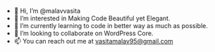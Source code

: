 - 👋 Hi, I’m @malavvasita
- 👀 I’m interested in Making Code Beautiful yet Elegant.
- 🌱 I’m currently learning to code in better way as much as possible.
- 💞️ I’m looking to collaborate on WordPress Core.
- 📫 You can reach out me at vasitamalav95@gmail.com

<!---
malavvasita/malavvasita is a ✨ special ✨ repository because its `README.md` (this file) appears on your GitHub profile.
You can click the Preview link to take a look at your changes.
--->
